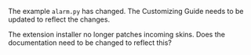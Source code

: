 The example `alarm.py` has changed. The Customizing Guide needs to be updated
to reflect the changes.

The extension installer no longer patches incoming skins. Does the documentation
need to be changed to reflect this?

